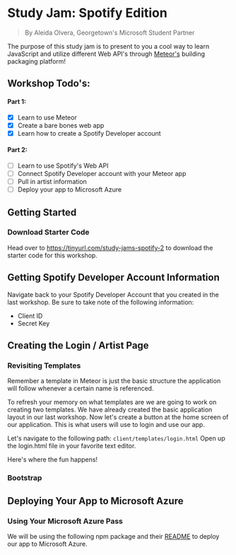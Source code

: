 # Study Jam: Spotify Edition
> By Aleida Olvera, Georgetown's Microsoft Student Partner

The purpose of this study jam is to present to you a cool way to learn JavaScript and utilize different Web API's through [Meteor's](https://www.meteor.com/ "Meteor: An open source platform for web, mobile, and desktop.") building packaging platform!

## Workshop Todo's:
#### Part 1:
- [x] Learn to use Meteor
- [x] Create a bare bones web app
- [x] Learn how to create a Spotify Developer account

#### Part 2:
- [ ] Learn to use Spotify's Web API
- [ ] Connect Spotify Developer account with your Meteor app
- [ ] Pull in artist information
- [ ] Deploy your app to Microsoft Azure

## Getting Started
### Download Starter Code
Head over to https://tinyurl.com/study-jams-spotify-2 to download the starter code for this workshop.

## Getting Spotify Developer Account Information
Navigate back to your Spotify Developer Account that you created in the last workshop. Be sure to take note of the following information:
- Client ID
- Secret Key

## Creating the Login / Artist Page
### Revisiting Templates
Remember a template in Meteor is just the basic structure the application will follow whenever a certain name is referenced.

To refresh your memory on what templates are we are going to work on creating two templates. We have already created the basic application layout in our last workshop. Now let's create a button at the home screen of our application. This is what users will use to login and use our app.

Let's navigate to the following path: `client/templates/login.html`
Open up the login.html file in your favorite text editor.

Here's where the fun happens!

### Bootstrap



## Deploying Your App to Microsoft Azure
### Using Your Microsoft Azure Pass
We will be using the following npm package and their [README](https://github.com/christopheranderson/azure-demeteorizer) to deploy our app to Microsoft Azure.
